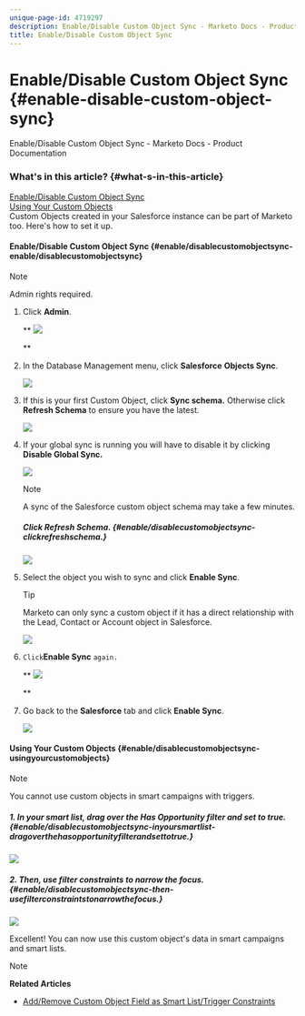 ```yaml
---
unique-page-id: 4719297
description: Enable/Disable Custom Object Sync - Marketo Docs - Product Documentation
title: Enable/Disable Custom Object Sync
---
```


# Enable/Disable Custom Object Sync {#enable-disable-custom-object-sync}

Enable/Disable Custom Object Sync - Marketo Docs - Product Documentation

### What's in this article? {#what-s-in-this-article}

[Enable/Disable Custom Object Sync](#enable/disablecustomobjectsync-enable/disablecustomobjectsync)  
[Using Your Custom Objects](#enable/disablecustomobjectsync-usingyourcustomobjects)  
Custom Objects created in your Salesforce instance can be part of Marketo too. Here's how to set it up.

#### Enable/Disable Custom Object Sync {#enable/disablecustomobjectsync-enable/disablecustomobjectsync}

>[!NOTE]
>
>Admin rights required.

1. Click **Admin**.

   ** ![](assets/one.png)

   **

1. In the Database Management menu, click **Salesforce** **Objects Sync**.

   ![](assets/two.png)

1. If this is your first Custom Object, click **Sync schema.** Otherwise click **Refresh Schema** to ensure you have the latest.

   ![](assets/image2014-12-10-10-3a14-3a44.png)

1. If your global sync is running you will have to disable it by clicking **Disable Global Sync.**

   ![](assets/image2014-12-10-10-3a14-3a54.png)

   >[!NOTE]
   >
   >A sync of the Salesforce custom object schema may take a few minutes.

   ##### Click Refresh Schema. {#enable/disablecustomobjectsync-clickrefreshschema.}

   ![](assets/image2014-12-10-10-3a15-3a7.png)

1. Select the object you wish to sync and click **Enable Sync**.

   >[!TIP]
   >
   >Marketo can only sync a custom object if it has a direct relationship with the Lead, Contact or Account object in Salesforce.

   ![](assets/image2014-12-10-10-3a15-3a30.png)

1. `Click`**Enable Sync** `again.`

   ** ![](assets/image2014-12-10-10-3a15-3a40.png)

   **

1. Go back to the **Salesforce** tab and click **Enable Sync**.

   ![](assets/image2014-12-10-10-3a15-3a49.png)

#### Using Your Custom Objects {#enable/disablecustomobjectsync-usingyourcustomobjects}

>[!NOTE]
>
>You cannot use custom objects in smart campaigns with triggers.

##### 1. In your smart list, drag over the Has Opportunity filter and set to true. {#enable/disablecustomobjectsync-inyoursmartlist-dragoverthehasopportunityfilterandsettotrue.}

![](assets/image2015-8-26-9-3a39-3a28.png)

##### 2. Then, use filter constraints to narrow the focus. {#enable/disablecustomobjectsync-then-usefilterconstraintstonarrowthefocus.}

![](assets/image2015-8-24-14-3a18-3a53.png)

Excellent! You can now use this custom object's data in smart campaigns and smart lists.

>[!NOTE]
>
>**Related Articles**
>
>* [Add/Remove Custom Object Field as Smart List/Trigger Constraints](../../../../../../../welcome-to-marketo-docs/product-docs/crm-sync/salesforce-sync/setup/optional-steps/add/remove-custom-object-field-as-smart-list/trigger-constraints.md)
>

